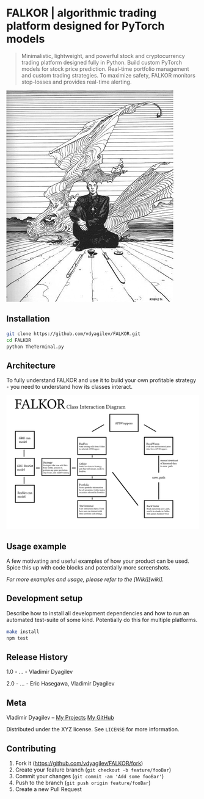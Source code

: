 # FALKOR | algorithmic trading platform designed for PyTorch models
> Minimalistic, lightweight, and powerful stock and cryptocurrency trading platform designed fully in Python. Build custom PyTorch models for stock price prediction. Real-time portfolio management and custom trading strategies. To maximize safety, FALKOR monitors stop-losses and provides real-time alerting. 

![](falkor.jpg)

## Installation

```sh
git clone https://github.com/vdyagilev/FALKOR.git
cd FALKOR
python TheTerminal.py
```

## Architecture

To fully understand FALKOR and use it to build your own profitable strategy - you need to understand how its classes interact.

![](ArchitectureBlueprint-UMLDiagram.jpg)

## Usage example

A few motivating and useful examples of how your product can be used. Spice this up with code blocks and potentially more screenshots.

_For more examples and usage, please refer to the [Wiki][wiki]._



## Development setup

Describe how to install all development dependencies and how to run an automated test-suite of some kind. Potentially do this for multiple platforms.

```sh
make install
npm test
```

## Release History

1.0 - ... - Vladimir Dyagilev

2.0 - ... - Eric Hasegawa, Vladimir Dyagilev

## Meta

Vladimir Dyagilev – [My Projects](https://vladimirdyagilev.com) 
[My GitHub](https://github.com/vdyagilev/)

Distributed under the XYZ license. See ``LICENSE`` for more information.

## Contributing

1. Fork it (<https://github.com/vdyagilev/FALKOR/fork>)
2. Create your feature branch (`git checkout -b feature/fooBar`)
3. Commit your changes (`git commit -am 'Add some fooBar'`)
4. Push to the branch (`git push origin feature/fooBar`)
5. Create a new Pull Request
